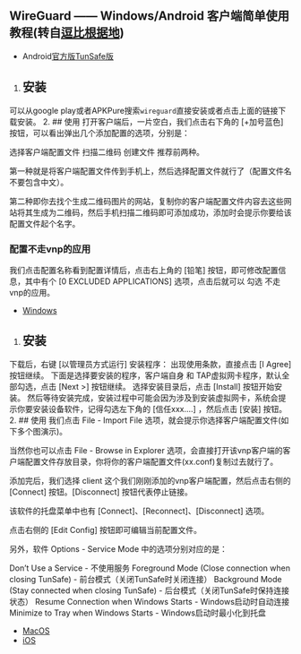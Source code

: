## WireGuard —— Windows/Android 客户端简单使用教程(转自[逗比根据地](doub.life))

- Android[官方版]()[TunSafe版]()

1. ## 安装
可以从google play或者APKPure搜索`wireguard`直接安装或者点击上面的链接下载安装。
2. ## 使用
打开客户端后，一片空白，我们点击右下角的 [+加号蓝色] 按钮，可以看出弹出几个添加配置的选项，分别是：

选择客户端配置文件
扫描二维码
创建文件
推荐前两种。

第一种就是将客户端配置文件传到手机上，然后选择配置文件就行了（配置文件名不要包含中文）。

第二种即你去找个生成二维码图片的网站，复制你的客户端配置文件内容去这些网站将其生成为二维码，然后手机扫描二维码即可添加成功，添加时会提示你要给该配置文件起个名字。

### 配置不走vnp的应用
我们点击配置名称看到配置详情后，点击右上角的 [铅笔] 按钮，即可修改配置信息，其中有个 [0 EXCLUDED APPLICATIONS] 选项，点击后就可以 勾选 不走vnp的应用。
- [Windows](https://tunsafe.com/downloads/TunSafe-1.4.exe)
1. ## 安装
下载后，右键 [以管理员方式运行] 安装程序：
出现使用条款，直接点击 [I Agree] 按钮继续。
下面是选择要安装的程序，客户端自身 和 TAP虚拟网卡程序，默认全部勾选，点击 [Next >] 按钮继续。
选择安装目录后，点击 [Install] 按钮开始安装。
然后等待安装完成，安装过程中可能会因为涉及到安装虚拟网卡，系统会提示你要安装设备软件，记得勾选左下角的 [信任xxx....] ，然后点击 [安装] 按钮。
2. ## 使用
我们点击 File - Import File 选项，就会提示你选择客户端配置文件(如下多个图演示)。

当然你也可以点击 File - Browse in Explorer 选项，会直接打开该vnp客户端的客户端配置文件存放目录，你将你的客户端配置文件(xx.conf)复制过去就行了。

添加完后，我们选择 client 这个我们刚刚添加的vnp客户端配置，然后点击右侧的 [Connect] 按钮。[Disconnect] 按钮代表停止链接。

该软件的托盘菜单中也有 [Connect]、[Reconnect]、[Disconnect] 选项。

点击右侧的 [Edit Config] 按钮即可编辑当前配置文件。

另外，软件 Options - Service Mode 中的选项分别对应的是：

Don’t Use a Service - 不使用服务
Foreground Mode (Close connection when closing TunSafe) - 前台模式（关闭TunSafe时关闭连接）
Background Mode (Stay connected when closing TunSafe) - 后台模式（关闭TunSafe时保持连接状态）
Resume Connection when Windows Starts - Windows启动时自动连接
Minimize to Tray when Windows Starts - Windows启动时最小化到托盘

- [MacOS](https://itunes.apple.com/us/app/wireguard/id1451685025?ls=1&mt=12)
- [iOS](https://itunes.apple.com/us/app/wireguard/id1441195209?ls=1&mt=8)

